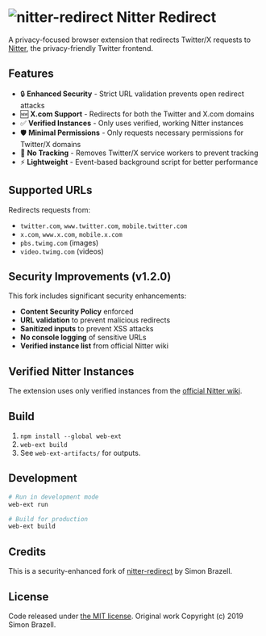 # ![nitter-redirect](images/icon32.png) Nitter Redirect

A privacy-focused browser extension that redirects Twitter/X requests to [Nitter](https://github.com/zedeus/nitter), the privacy-friendly Twitter frontend.

## Features

- 🔒 **Enhanced Security** - Strict URL validation prevents open redirect attacks
- 🆕 **X.com Support** - Redirects for both the Twitter and X.com domains
- ✅ **Verified Instances** - Only uses verified, working Nitter instances
- 🛡️ **Minimal Permissions** - Only requests necessary permissions for Twitter/X domains
- 🚫 **No Tracking** - Removes Twitter/X service workers to prevent tracking
- ⚡ **Lightweight** - Event-based background script for better performance

## Supported URLs

Redirects requests from:
- `twitter.com`, `www.twitter.com`, `mobile.twitter.com`
- `x.com`, `www.x.com`, `mobile.x.com`
- `pbs.twimg.com` (images)
- `video.twimg.com` (videos)

## Security Improvements (v1.2.0)

This fork includes significant security enhancements:
- **Content Security Policy** enforced
- **URL validation** to prevent malicious redirects
- **Sanitized inputs** to prevent XSS attacks
- **No console logging** of sensitive URLs
- **Verified instance list** from official Nitter wiki

## Verified Nitter Instances

The extension uses only verified instances from the [official Nitter wiki](https://github.com/zedeus/nitter/wiki/Instances).

## Build

1.  `npm install --global web-ext`
2.  `web-ext build`
3.  See `web-ext-artifacts/` for outputs.

## Development

```bash
# Run in development mode
web-ext run

# Build for production
web-ext build
```

## Credits

This is a security-enhanced fork of [nitter-redirect](https://github.com/SimonBrazell/nitter-redirect) by Simon Brazell.

## License

Code released under [the MIT license](LICENSE). Original work Copyright (c) 2019 Simon Brazell.
